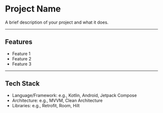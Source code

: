 # Project Name

A brief description of your project and what it does.

---

##  Features

- Feature 1
- Feature 2
- Feature 3

---

##  Tech Stack

- Language/Framework: e.g., Kotlin, Android, Jetpack Compose
- Architecture: e.g., MVVM, Clean Architecture
- Libraries: e.g., Retrofit, Room, Hilt
